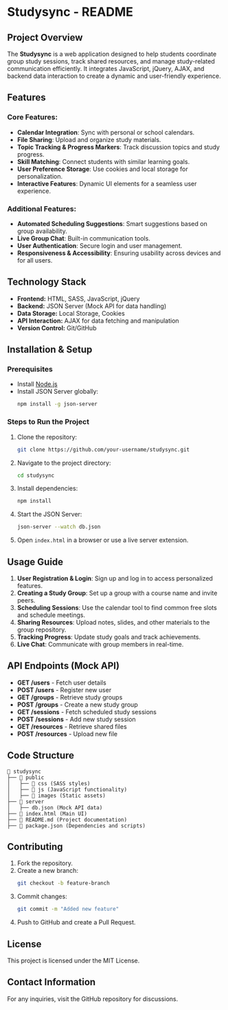# Studysync - README

## Project Overview
The **Studysync** is a web application designed to help students coordinate group study sessions, track shared resources, and manage study-related communication efficiently. It integrates JavaScript, jQuery, AJAX, and backend data interaction to create a dynamic and user-friendly experience.

## Features
### Core Features:
- **Calendar Integration**: Sync with personal or school calendars.
- **File Sharing**: Upload and organize study materials.
- **Topic Tracking & Progress Markers**: Track discussion topics and study progress.
- **Skill Matching**: Connect students with similar learning goals.
- **User Preference Storage**: Use cookies and local storage for personalization.
- **Interactive Features**: Dynamic UI elements for a seamless user experience.

### Additional Features:
- **Automated Scheduling Suggestions**: Smart suggestions based on group availability.
- **Live Group Chat**: Built-in communication tools.
- **User Authentication**: Secure login and user management.
- **Responsiveness & Accessibility**: Ensuring usability across devices and for all users.

## Technology Stack
- **Frontend:** HTML, SASS, JavaScript, jQuery
- **Backend:** JSON Server (Mock API for data handling)
- **Data Storage:** Local Storage, Cookies
- **API Interaction:** AJAX for data fetching and manipulation
- **Version Control:** Git/GitHub

## Installation & Setup
### Prerequisites
- Install [Node.js](https://nodejs.org/)
- Install JSON Server globally:
  ```sh
  npm install -g json-server
  ```

### Steps to Run the Project
1. Clone the repository:
   ```sh
   git clone https://github.com/your-username/studysync.git
   ```
2. Navigate to the project directory:
   ```sh
   cd studysync
   ```
3. Install dependencies:
   ```sh
   npm install
   ```
4. Start the JSON Server:
   ```sh
   json-server --watch db.json
   ```
5. Open `index.html` in a browser or use a live server extension.

## Usage Guide
1. **User Registration & Login**: Sign up and log in to access personalized features.
2. **Creating a Study Group**: Set up a group with a course name and invite peers.
3. **Scheduling Sessions**: Use the calendar tool to find common free slots and schedule meetings.
4. **Sharing Resources**: Upload notes, slides, and other materials to the group repository.
5. **Tracking Progress**: Update study goals and track achievements.
6. **Live Chat**: Communicate with group members in real-time.

## API Endpoints (Mock API)
- **GET /users** - Fetch user details
- **POST /users** - Register new user
- **GET /groups** - Retrieve study groups
- **POST /groups** - Create a new study group
- **GET /sessions** - Fetch scheduled study sessions
- **POST /sessions** - Add new study session
- **GET /resources** - Retrieve shared files
- **POST /resources** - Upload new file

## Code Structure
```
📂 studysync
├── 📂 public
│   ├── 📂 css (SASS styles)
│   ├── 📂 js (JavaScript functionality)
│   ├── 📂 images (Static assets)
├── 📂 server
│   ├── db.json (Mock API data)
├── 📜 index.html (Main UI)
├── 📜 README.md (Project documentation)
├── 📜 package.json (Dependencies and scripts)
```

## Contributing
1. Fork the repository.
2. Create a new branch:
   ```sh
   git checkout -b feature-branch
   ```
3. Commit changes:
   ```sh
   git commit -m "Added new feature"
   ```
4. Push to GitHub and create a Pull Request.

## License
This project is licensed under the MIT License.

## Contact Information
For any inquiries, visit the GitHub repository for discussions.

